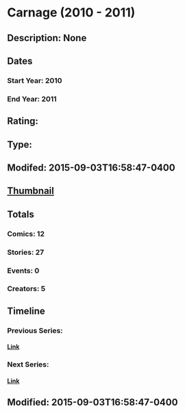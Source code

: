 # Carnage (2010 - 2011)
## Description: None
## Dates
### Start Year: 2010
### End Year: 2011
## Rating: 
## Type: 
## Modifed: 2015-09-03T16:58:47-0400
## [Thumbnail](http://i.annihil.us/u/prod/marvel/i/mg/6/b0/5130f466a9e9c.jpg)
## Totals
### Comics: 12
### Stories: 27
### Events: 0
### Creators: 5
## Timeline
### Previous Series: 
#### [Link]()
### Next Series: 
#### [Link]()
## Modified: 2015-09-03T16:58:47-0400